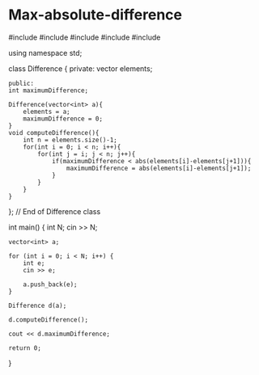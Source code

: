 # Max-absolute-difference
#include <cmath>
#include <cstdio>
#include <vector>
#include <iostream>
#include <algorithm>

using namespace std;

class Difference {
    private:
    vector<int> elements;
  
  	public:
  	int maximumDifference;

	Difference(vector<int> a){
        elements = a;
        maximumDifference = 0;
    }
    void computeDifference(){
        int n = elements.size()-1;
        for(int i = 0; i < n; i++){
            for(int j = i; j < n; j++){
                if(maximumDifference < abs(elements[i]-elements[j+1])){
                    maximumDifference = abs(elements[i]-elements[j+1]);
                }
            }
        }
    }

}; // End of Difference class

int main() {
    int N;
    cin >> N;
    
    vector<int> a;
    
    for (int i = 0; i < N; i++) {
        int e;
        cin >> e;
        
        a.push_back(e);
    }
    
    Difference d(a);
    
    d.computeDifference();
    
    cout << d.maximumDifference;
    
    return 0;
}
